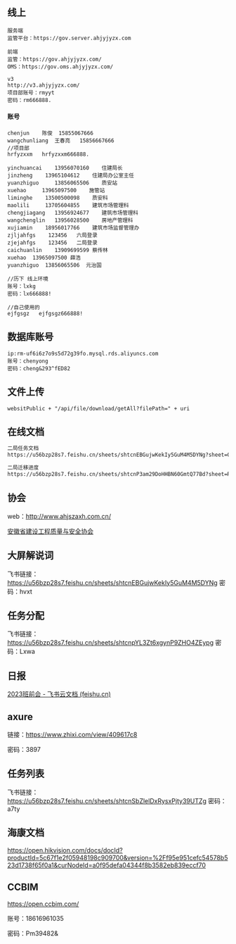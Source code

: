 ## 线上

```
服务端
监管平台：https://gov.server.ahjyjyzx.com

前端
监管：https://gov.ahjyjyzx.com/
OMS：https://gov.oms.ahjyjyzx.com/

v3
http://v3.ahjyjyzx.com/
项目部账号：rmyyt
密码：rm666888.
```

#### 账号

```
chenjun    陈俊  15855067666
wangchunliang  王春亮   15856667666
//项目部
hrfyzxxm   hrfyzxxm666888.

yinchuancai    13956070160    住建局长
jinzheng    13965104612    住建局办公室主任
yuanzhiguo     13856065506    质安站
xuehao     13965097500    施管站
liminghe    13500500098    质安科
maolili     13705604855    建筑市场管理科
chengjiagang   13956924677    建筑市场管理科
wangchenglin   13956028500    房地产管理科
xujiamin    18956017766    建筑市场监督管理办
zjljahfgs    123456   六局登录
zjejahfgs    123456   二局登录
caichuanlin    13909699599 蔡传林
xuehao 	13965097500 薛浩
yuanzhiguo	13856065506  元治国

//历下 线上环境
账号：lxkg
密码：lx666888!

//自己使用的
ejfgsgz   ejfgsgz666888!
```



## 数据库账号

```
ip:rm-uf6i6z7o9s5d72g39fo.mysql.rds.aliyuncs.com
账号：chenyong
密码：cheng&293^fED82
```





## 文件上传

```
websitPublic + "/api/file/download/getAll?filePath=" + uri
```



## 在线文档

```tex
二局任务文档
https://u56bzp28s7.feishu.cn/sheets/shtcnEBGujwKekIy5GuM4M5DYNg?sheet=0wzopJ

二局迁移进度
https://u56bzp28s7.feishu.cn/sheets/shtcnP3am29DoHHBN60GmtQ77Bd?sheet=RNXYsD
```



## 协会 

web：http://www.ahjszaxh.com.cn/

[安徽省建设工程质量与安全协会](http://112.132.219.70:61200/#/web/index)



## 大屏解说词

飞书链接：https://u56bzp28s7.feishu.cn/sheets/shtcnEBGujwKekIy5GuM4M5DYNg   密码：hvxt

## 任务分配

飞书链接：https://u56bzp28s7.feishu.cn/sheets/shtcnpYL3Zt6xgynP9ZHO4ZEypg   密码：Lxwa



## 日报

[‍‌⁡⁢⁢‌⁣﻿﻿⁢‍‍⁡﻿‬⁢⁢⁢⁤‌‬‍‬⁢﻿⁡‍⁤⁤﻿‬⁡﻿⁣‬⁤⁡2023班前会 - 飞书云文档 (feishu.cn)](https://u56bzp28s7.feishu.cn/sheets/shtcnpYL3Zt6xgynP9ZHO4ZEypg?sheet=3UBDWL)





## axure

链接：https://www.zhixi.com/view/409617c8 

密码：3897  





## 任务列表


飞书链接：https://u56bzp28s7.feishu.cn/sheets/shtcnSbZlelDxRysxPjty39UTZg   密码：a7ty







## 海康文档

https://open.hikvision.com/docs/docId?productId=5c67f1e2f05948198c909700&version=%2Ff95e951cefc54578b523d1738f65f0a1&curNodeId=a0f95defa04344f8b3582eb839eccf70



## CCBIM

https://open.ccbim.com/

账号：18616961035

密码：Pm39482&
